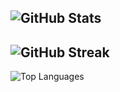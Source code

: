 ![GitHub Stats](https://github-readme-stats.vercel.app/api?username=yangjialin94&show_icons=true&theme=dark)
---
![GitHub Streak](https://github-readme-streak-stats.herokuapp.com/?user=yourusername&theme=dark)
---
![Top Languages](https://github-readme-stats.vercel.app/api/top-langs/?username=yourusername&layout=compact&theme=dark)
